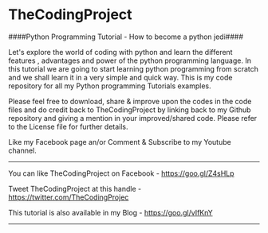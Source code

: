 # TheCodingProject
####Python Programming Tutorial - How to become a python jedi####

Let's explore the world of coding with python and learn the different features , advantages and power of the python programming language. In this tutorial we are going to start learning python programming from scratch and we shall learn it in a very simple and quick way. This is my code repository for all my Python programming Tutorials examples.

Please feel free to download, share & improve upon the codes in the code files and do credit back to TheCodingProject by linking back to my Github repository and giving a mention in your improved/shared code. Please refer to the License file for further details.

Like my Facebook page an/or Comment & Subscribe to my Youtube channel.

_______________________________________________________
You can like TheCodingProject on Facebook - https://goo.gl/Z4sHLp

Tweet TheCodingProject at this handle - https://twitter.com/TheCodingProjec

This tutorial is also available in my Blog - https://goo.gl/vIfKnY
_______________________________________________________
